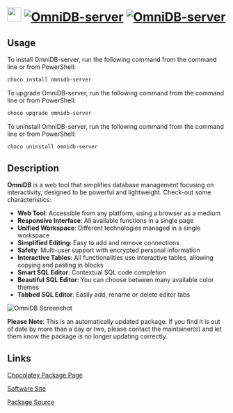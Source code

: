 ﻿# <img src="https://cdn.jsdelivr.net/gh/mkevenaar/chocolatey-packages@ab055ea9be30b03b5238d502f47cd39d362ae0fe/icons/omnidb-server.png" width="32" height="32"/> [![OmniDB-server](https://img.shields.io/chocolatey/v/omnidb-server.svg?label=OmniDB-server)](https://community.chocolatey.org/packages/omnidb-server) [![OmniDB-server](https://img.shields.io/chocolatey/dt/omnidb-server.svg)](https://community.chocolatey.org/packages/omnidb-server)

## Usage

To install OmniDB-server, run the following command from the command line or from PowerShell:

```powershell
choco install omnidb-server
```

To upgrade OmniDB-server, run the following command from the command line or from PowerShell:

```powershell
choco upgrade omnidb-server
```

To uninstall OmniDB-server, run the following command from the command line or from PowerShell:

```powershell
choco uninstall omnidb-server
```

## Description

**OmniDB** is a web tool that simplifies database management focusing on interactivity, designed to be powerful and lightweight. Check-out some characteristics:

- **Web Tool**: Accessible from any platform, using a browser as a medium
- **Responsive Interface**: All available functions in a single page
- **Unified Workspace**: Different technologies managed in a single workspace
- **Simplified Editing**: Easy to add and remove connections
- **Safety**: Multi-user support with encrypted personal information
- **Interactive Tables**: All functionalities use interactive tables, allowing copying and pasting in blocks
- **Smart SQL Editor**: Contextual SQL code completion
- **Beautiful SQL Editor**: You can choose between many available color themes
- **Tabbed SQL Editor**: Easily add, rename or delete editor tabs

![OmniDB Screenshot](https://omnidb.org/images/screenshots/screen00.png)

**Please Note**: This is an automatically updated package. If you find it is
out of date by more than a day or two, please contact the maintainer(s) and
let them know the package is no longer updating correctly.


## Links

[Chocolatey Package Page](https://community.chocolatey.org/packages/omnidb-server)

[Software Site](https://omnidb.org/)

[Package Source](https://github.com/mkevenaar/chocolatey-packages/tree/master/automatic/omnidb-server)

